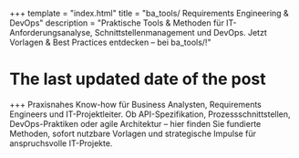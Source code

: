 +++
template = "index.html"
title = "ba_tools/ Requirements Engineering & DevOps"
description = "Praktische Tools & Methoden für IT-Anforderungsanalyse, Schnittstellenmanagement und DevOps. Jetzt Vorlagen & Best Practices entdecken – bei ba_tools/!"
# The last updated date of the post 

+++
Praxisnahes Know-how für Business Analysten, Requirements Engineers und IT-Projektleiter. Ob API-Spezifikation, Prozessschnittstellen, DevOps-Praktiken oder agile Architektur – hier finden Sie fundierte Methoden, sofort nutzbare Vorlagen und strategische Impulse für anspruchsvolle IT-Projekte.

